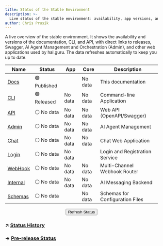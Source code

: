 ```yaml
---
title: Status of the Stable Environment
description: >-
  Live status of the stable environment: availability, app versions, and links to releases, API, and Admin.
author: Chris Prusik
---
```


A live overview of the stable environment. It shows the availability and versions of the documentation, CLI, and API, with direct links to releases, Swagger, AI Agent Management and Orchestration (Admin), and other web applications used by hal.guru. The data refreshes automatically to keep you up to date.

| Name                                                                 | Status                                      | App                                            | Core                                            | Description                     |
|----------------------------------------------------------------------|---------------------------------------------|------------------------------------------------|-------------------------------------------------|---------------------------------|
| <a href="https://docs.hal.guru">Docs</a>                             | 🟢 Published                                |                                                | <span id="docs-core-version">No data</span>     | This documentation              |
| <a href="https://github.com/HAL-guru/hal.guru-docs/releases">CLI</a> | 🟢 Released                                 | <span id="cli-app-version">No data</span>      | <span id="cli-core-version">No data</span>      | Command-line Application        |
| <a href="https://api-dev.hal.guru/swagger/index.html">API</a>        | <span id="api-status">⚪ No data</span>      | <span id="api-app-version">No data</span>      | <span id="api-core-version">No data</span>      | Web API (OpenAPI/Swagger)       |
| <a href="https://admin-dev.hal.guru">Admin</a>                       | <span id="admin-status">⚪ No data</span>    | <span id="admin-app-version">No data</span>    | <span id="admin-core-version">No data</span>    | AI Agent Management             |
| <a href="https://chat-dev.hal.guru">Chat</a>                         | <span id="chat-status">⚪ No data</span>     | <span id="chat-app-version">No data</span>     | <span id="chat-core-version">No data</span>     | Chat Web Application            |
| <a href="https://login-dev.hal.guru">Login</a>                       | <span id="login-status">⚪ No data</span>    | <span id="login-app-version">No data</span>    |                                                 | Login and Registration Service  |
| <a href="https://webhook-dev.hal.guru">WebHook</a>                   | <span id="webhook-status">⚪ No data</span>  | <span id="webhook-app-version">No data</span>  | <span id="webhook-core-version">No data</span>  | Multi-Channel Webhook Router    |
| <a href="https://internal-dev.hal.guru">Internal</a>                 | <span id="internal-status">⚪ No data</span> | <span id="internal-app-version">No data</span> | <span id="internal-core-version">No data</span> | AI Messaging Backend            |
| <a href="https://docs.hal.guru/schemas">Schemas</a>                  | <span id="schemas-status">⚪ No data</span>  |                                                | <span id="schemas-core-version">No data</span>  | Schemas for Configuration Files |

<div id="warning-message"></div>

<div class="page-refresh" style="margin: 0.75rem 0; text-align: center;">
  <button id="refresh-button" class="md-button md-button--gray" type="button" title="Refresh data" onclick="updateStablePlatformStatusAndVersions()">Refresh Status</button>
</div>

### ↗ [Status History](https://stats.uptimerobot.com/RlcI7xLSp8)
### → [Pre-release Status](prerelease.md)

<script type="text/javascript">

    document.addEventListener('DOMContentLoaded', async function() {
        await updateStablePlatformStatusAndVersions();
    });

    if (typeof document$ !== 'undefined') {
      document$.subscribe(() => {
        updateStablePlatformStatusAndVersions();
      });
    }
    
    window.addEventListener('pageshow', (event) => {
      if (event.persisted) {
        updateStablePlatformStatusAndVersions();
      }
    });

</script>
